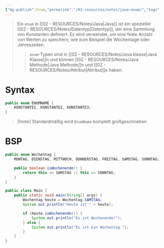 ```yaml
---
{"dg-publish":true,"permalink":"/02-resources/notes/java-enum/","tags":["informatik/code/java"],"noteIcon":"","updated":"2025-09-10T16:33:06.272+02:00"}
---
```


>Ein `enum` in [[02 - RESOURCES/Notes/Java\|Java]] ist ein spezieller [[02 - RESOURCES/Notes/Datentyp\|Datentyp]], der eine Sammlung von Konstanten definiert. 
>Es wird verwendet, um eine feste Anzahl von Werten zu speichern, wie zum Beispiel die Wochentage oder Jahreszeiten.
>> `enum`-Typen sind in [[02 - RESOURCES/Notes/Java klasse\|Java Klasse]]n und können [[02 - RESOURCES/Notes/Java Methode\|Java Methode]]n und [[02 - RESOURCES/Notes/Attribut\|Attribut]]e haben.

# Syntax
```java
public enum ENUMNAME {
    KONSTANTE1, KONSTANTE2, KONSTANTE3;
}
```

>[!note] Standardmäßig wird `EnumName` komplett großgeschrieben 

# BSP
```java
public enum Wochentag {
    MONTAG, DIENSTAG, MITTWOCH, DONNERSTAG, FREITAG, SAMSTAG, SONNTAG;

    public boolean isWochenende() {
        return this == SAMSTAG || this == SONNTAG;
    }
}

public class Main {
    public static void main(String[] args) {
        Wochentag heute = Wochentag.SAMSTAG;
        System.out.println("Heute ist " + heute);

        if (heute.isWochenende()) {
            System.out.println("Es ist Wochenende!");
        } else {
            System.out.println("Es ist ein Wochentag.");
        }
    }
}
```
